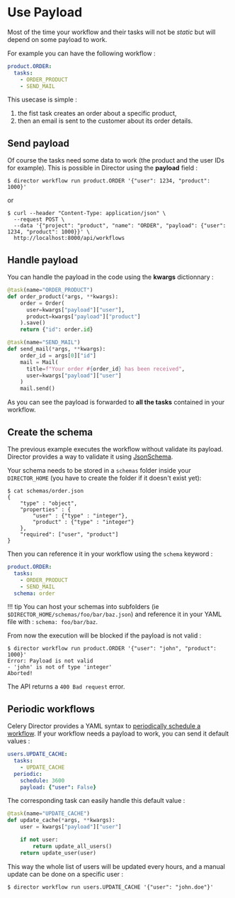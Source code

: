 # Use Payload

Most of the time your workflow and their tasks will not be *static* but will
depend on some payload to work.

For example you can have the following workflow :

```yaml
product.ORDER:
  tasks:
    - ORDER_PRODUCT
    - SEND_MAIL
```

This usecase is simple :

1. the fist task creates an order about a specific product,
2. then an email is sent to the customer about its order details.

## Send payload

Of course the tasks need some data to work (the product and the user IDs
for example). This is possible in Director using the **payload** field :

```
$ director workflow run product.ORDER '{"user": 1234, "product": 1000}'
```

or

```
$ curl --header "Content-Type: application/json" \
  --request POST \
  --data '{"project": "product", "name": "ORDER", "payload": {"user": 1234, "product": 1000}}' \
  http://localhost:8000/api/workflows
```

## Handle payload

You can handle the payload in the code using the **kwargs** dictionnary :

```python
@task(name="ORDER_PRODUCT")
def order_product(*args, **kwargs):
    order = Order(
      user=kwargs["payload"]["user"],
      product=kwargs["payload"]["product"]
    ).save()
    return {"id": order.id}

@task(name="SEND_MAIL")
def send_mail(*args, **kwargs):
    order_id = args[0]["id"]
    mail = Mail(
      title=f"Your order #{order_id} has been received",
      user=kwargs["payload"]["user"]
    )
    mail.send()
```

As you can see the payload is forwarded to **all the tasks** contained in
your workflow.

## Create the schema

The previous example executes the workflow without validate its payload. Director
provides a way to validate it using [JsonSchema](https://json-schema.org/understanding-json-schema/).

Your schema needs to be stored in a `schemas` folder inside your `DIRECTOR_HOME` (you have to create
the folder if it doesn't exist yet):

```
$ cat schemas/order.json
{
    "type" : "object",
    "properties" : {
        "user" : {"type" : "integer"},
        "product" : {"type" : "integer"}
    },
    "required": ["user", "product"]
}
```

Then you can reference it in your workflow using the `schema` keyword :

```yaml
product.ORDER:
  tasks:
    - ORDER_PRODUCT
    - SEND_MAIL
  schema: order
```

!!! tip
    You can host your schemas into subfolders (ie `$DIRECTOR_HOME/schemas/foo/bar/baz.json`)
    and reference it in your YAML file with : `schema: foo/bar/baz`.

From now the execution will be blocked if the payload is not valid :

```text
$ director workflow run product.ORDER '{"user": "john", "product": 1000}'
Error: Payload is not valid
- 'john' is not of type 'integer'
Aborted!
```

The API returns a `400 Bad request` error.


## Periodic workflows

Celery Director provides a YAML syntax to [periodically schedule a workflow](build-workflows.md#periodic-workflows).
If your workflow needs a payload to work, you can send it default values :

```yaml
users.UPDATE_CACHE:
  tasks:
    - UPDATE_CACHE
  periodic:
    schedule: 3600
    payload: {"user": False}
```

The corresponding task can easily handle this default value :

```python
@task(name="UPDATE_CACHE")
def update_cache(*args, **kwargs):
    user = kwargs["payload"]["user"]

    if not user:
        return update_all_users()
    return update_user(user)
```

This way the whole list of users will be updated every hours, and a manual update
can be done on a specific user :

```
$ director workflow run users.UPDATE_CACHE '{"user": "john.doe"}'
```
